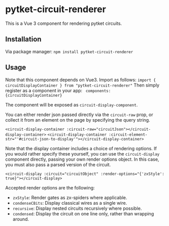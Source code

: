 # pytket-circuit-renderer

This is a Vue 3 component for rendering pytket circuits.

## Installation
Via package manager:
`npm install pytket-circuit-renderer`

## Usage
Note that this component depends on Vue3. Import as follows:
`import { circuitDisplayContainer } from "pytket-circuit-renderer"`
Then simply register as a component in your app:
` components: {circuitDisplayContainer}`

The component will be exposed as `circuit-display-component`.

You can either render json passed directly via the `circuit-raw` prop,
or collect it from an element on the page by specifying the query string.

`<circuit-display-container :circuit-raw="circuitJson"></circuit-display-container>`
`<circuit-display-container :circuit-element-str="'#circuit-json-to-display'"></circuit-display-container>`

Note that the display container includes a choice of rendering options. If you would rather specify these yourself,
you can use the `circuit-display` component directly, passing your own render options object.
In this case, you must also pass a parsed version of the circuit.

`<circuit-display :circuit="circuitObject" :render-options="{'zxStyle': true}"></circuit-display>`

Accepted render options are the following:
- `zxStyle`: Render gates as zx-spiders where applicable.
- `condenseCBits`: Display classical wires as a single wire.
- `recursive`: Display nested circuits recursively where possible.
- `condensed`: Display the circuit on one line only, rather than wrapping around.

